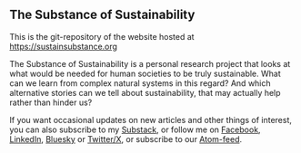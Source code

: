 ## The Substance of Sustainability

This is the git-repository of the website hosted at <https://sustainsubstance.org>

The Substance of Sustainability is a personal research project that looks at what would be needed for human societies to be truly sustainable. What can we learn from complex natural systems in this regard? And which alternative stories can we tell about sustainability, that may actually help rather than hinder us?

If you want occasional updates on new articles and other things of interest, you can also subscribe to my [Substack](https://lvzon.substack.com/), or follow me on [Facebook](https://www.facebook.com/sustainsubstance), [LinkedIn](https://www.linkedin.com/in/lvzon), [Bluesky](https://bsky.app/profile/lvzon.bsky.social) or [Twitter/X](https://twitter.com/levienvanzon), or subscribe to our [Atom-feed](/feeds/all.atom.xml).

